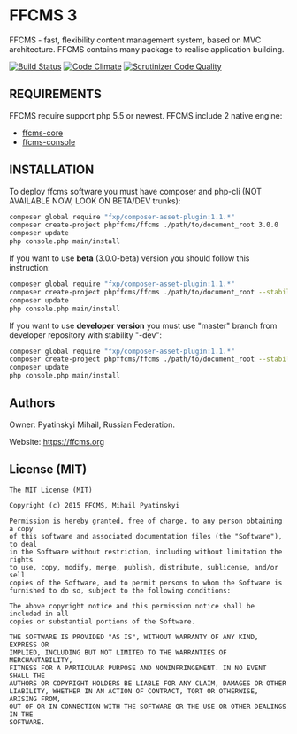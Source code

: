 # FFCMS 3
FFCMS - fast, flexibility content management system, based on MVC architecture. FFCMS contains many package to realise application building. 

[![Build Status](https://scrutinizer-ci.com/g/phpffcms/ffcms/badges/build.png?b=master)](https://scrutinizer-ci.com/g/phpffcms/ffcms/build-status/master)
[![Code Climate](https://codeclimate.com/github/phpffcms/ffcms/badges/gpa.svg)](https://codeclimate.com/github/phpffcms/ffcms)
[![Scrutinizer Code Quality](https://scrutinizer-ci.com/g/phpffcms/ffcms/badges/quality-score.png?b=master)](https://scrutinizer-ci.com/g/phpffcms/ffcms/?branch=master)

REQUIREMENTS
------------
FFCMS require support php 5.5 or newest. FFCMS include 2 native engine:
  * [ffcms-core](https://github.com/phpffcms/ffcms-core)
  * [ffcms-console](https://github.com/phpffcms/ffcms-console)

INSTALLATION
------------
To deploy ffcms software you must have composer and php-cli (NOT AVAILABLE NOW, LOOK ON BETA/DEV trunks):
```bash
composer global require "fxp/composer-asset-plugin:1.1.*"
composer create-project phpffcms/ffcms ./path/to/document_root 3.0.0
composer update
php console.php main/install
```
If you want to use **beta** (3.0.0-beta) version you should follow this instruction:
```bash
composer global require "fxp/composer-asset-plugin:1.1.*"
composer create-project phpffcms/ffcms ./path/to/document_root --stability="beta" 3.0.0-beta
composer update
php console.php main/install
```
If you want to use **developer version** you must use "master" branch from developer repository with stability "-dev":
```bash
composer global require "fxp/composer-asset-plugin:1.1.*"
composer create-project phpffcms/ffcms ./path/to/document_root --stability="dev"
composer update
php console.php main/install
```

Authors
------------
Owner: Pyatinskyi Mihail, Russian Federation.

Website: https://ffcms.org

License (MIT)
------------
```
The MIT License (MIT)

Copyright (c) 2015 FFCMS, Mihail Pyatinskyi

Permission is hereby granted, free of charge, to any person obtaining a copy
of this software and associated documentation files (the "Software"), to deal
in the Software without restriction, including without limitation the rights
to use, copy, modify, merge, publish, distribute, sublicense, and/or sell
copies of the Software, and to permit persons to whom the Software is
furnished to do so, subject to the following conditions:

The above copyright notice and this permission notice shall be included in all
copies or substantial portions of the Software.

THE SOFTWARE IS PROVIDED "AS IS", WITHOUT WARRANTY OF ANY KIND, EXPRESS OR
IMPLIED, INCLUDING BUT NOT LIMITED TO THE WARRANTIES OF MERCHANTABILITY,
FITNESS FOR A PARTICULAR PURPOSE AND NONINFRINGEMENT. IN NO EVENT SHALL THE
AUTHORS OR COPYRIGHT HOLDERS BE LIABLE FOR ANY CLAIM, DAMAGES OR OTHER
LIABILITY, WHETHER IN AN ACTION OF CONTRACT, TORT OR OTHERWISE, ARISING FROM,
OUT OF OR IN CONNECTION WITH THE SOFTWARE OR THE USE OR OTHER DEALINGS IN THE
SOFTWARE.
```
